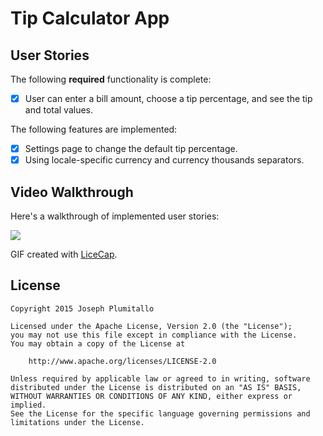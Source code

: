 # Tip Calculator App

## User Stories

The following **required** functionality is complete:
* [X] User can enter a bill amount, choose a tip percentage, and see the tip and total values.

The following features are implemented:
* [X] Settings page to change the default tip percentage.
* [X] Using locale-specific currency and currency thousands separators.

## Video Walkthrough 

Here's a walkthrough of implemented user stories:

<img src="http://i.imgur.com/XXen4w7.gif"/>

GIF created with [LiceCap](http://www.cockos.com/licecap/).

## License

    Copyright 2015 Joseph Plumitallo

    Licensed under the Apache License, Version 2.0 (the "License");
    you may not use this file except in compliance with the License.
    You may obtain a copy of the License at

        http://www.apache.org/licenses/LICENSE-2.0

    Unless required by applicable law or agreed to in writing, software
    distributed under the License is distributed on an "AS IS" BASIS,
    WITHOUT WARRANTIES OR CONDITIONS OF ANY KIND, either express or implied.
    See the License for the specific language governing permissions and
    limitations under the License.
